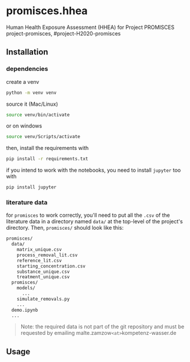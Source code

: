 # promisces.hhea

Human Health Exposure Assessment (HHEA) for Project PROMISCES
project-promisces, #project-H2020-promisces 

## Installation

### dependencies

create a venv

```bash
python -m venv venv
```

source it (Mac/Linux)

```bash
source venv/bin/activate
```
or on windows

```bash
source venv/Scripts/activate
```

then, install the requirements with 

```bash
pip install -r requirements.txt
```

if you intend to work with the notebooks, you need to install `jupyter` too with
```bash
pip install jupyter
```

### literature data

for `promisces` to work correctly, you'll need to put all the `.csv` of the literature data in a directory named `data/` at the top-level of the project's directory.
Then, `promisces/` should look like this:
```bash
promisces/
  data/
    matrix_unique.csv
    process_removal_lit.csv
    reference_lit.csv
    starting_concentration.csv
    substance_unique.csv
    treatment_unique.csv
  promisces/
    models/
      ...
    simulate_removals.py
    ...
  demo.ipynb
  ...
```

> Note: the required data is not part of the git repository and must be requested by emailing malte.zamzow`<at>`kompetenz-wasser.de  

## Usage

